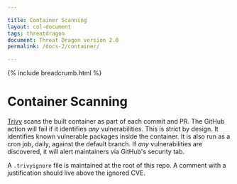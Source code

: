 ```yaml
---

title: Container Scanning
layout: col-document
tags: threatdragon
document: Threat Dragon version 2.0
permalink: /docs-2/container/

---
```


{% include breadcrumb.html %}
# Container Scanning
[Trivy](https://github.com/aquasecurity/trivy) scans the built container as part of each commit and PR.
The GitHub action will fail if it identifies _any_ vulnerabilities.  This is strict by design.
It identifies known vulnerable packages inside the container.  It is also run as a cron job, daily, against the default branch.
If _any_ vulnerabilities are discovered, it will alert maintainers via GitHub's security tab.

A `.trivyignore` file is maintained at the root of this repo.  A comment with a justification should live above the ignored CVE.
